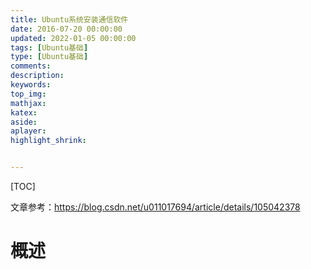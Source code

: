 ```yaml
---
title: Ubuntu系统安装通信软件
date: 2016-07-20 00:00:00
updated: 2022-01-05 00:00:00
tags: [Ubuntu基础]
type: [Ubuntu基础]
comments: 
description: 
keywords:
top_img:
mathjax:
katex:
aside:
aplayer:
highlight_shrink:


---
```


[TOC]

文章参考：https://blog.csdn.net/u011017694/article/details/105042378

# 概述